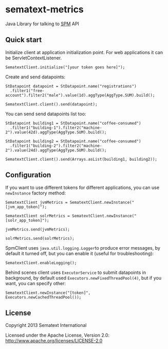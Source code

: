 sematext-metrics
============

Java Library for talking to [SPM](http://sematext.com/spm/index.html) API


## Quick start

Initialize client at application initialization point. For web applications it can be ServletContextListener.
    
    SematextClient.initialize("[your token goes here]");

Create and send datapoints:

    StDatapoint datapoint = StDatapoint.name("registrations")
      .filter1("free-account").filter2("male").value(1d).aggType(AggType.SUM).build();

    SematextClient.client().send(datapoint);

You can send send datapoints list too:

    StDatapoint building1 = StDatapoint.name("coffee-consumed")
      .filter1("building-1").filter2("machine-2").value(42d).aggType(AggType.SUM).build();

    StDatapoint building2 = StDatapoint.name("coffee-consumed")
      .filter1("building-2").filter2("machine-2").value(24d).aggType(AggType.SUM).build();

    SematextClient.client().send(Arrays.asList(building1, building2));


## Configuration

If you want to use different tokens for different applications, you can use `newInstance` factory method:

    SematextClient jvmMetrics = SematextClient.newInstance("[jvm_app_token]");

    SematextClient solrMetrics = SematextClient.newInstance("[solr_app_token]");

    jvmMetrics.send(jvmMetrics);
    
    solrMetrics.send(solrMetrics);

SpmClient uses `java.util.logging.Logger`to produce error messages, by default it turned off, but you can enable it (useful for troubleshooting):

    SematextClient.enableLogging();

Behind scenes client uses `ExecutorService` to submit datapoints in background, by default used `Executors.newFixedThreadPool(4)`, but if you want, you can specify other:

    SematextClient.newInstance("[token]", Executors.newCachedThreadPool());


## License

Copyright 2013 Sematext International

Licensed under the Apache License, Version 2.0: http://www.apache.org/licenses/LICENSE-2.0
